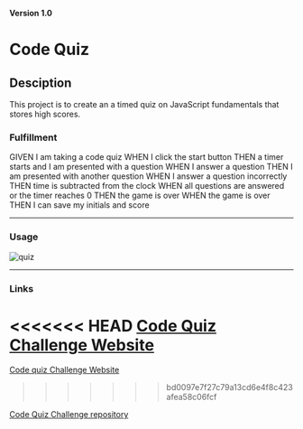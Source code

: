 **Version 1.0**  

# Code Quiz  
 

## Desciption  

This project is to create an a timed quiz on JavaScript fundamentals that stores high scores.  


### Fulfillment

GIVEN I am taking a code quiz
WHEN I click the start button
THEN a timer starts and I am presented with a question
WHEN I answer a question
THEN I am presented with another question
WHEN I answer a question incorrectly
THEN time is subtracted from the clock
WHEN all questions are answered or the timer reaches 0
THEN the game is over
WHEN the game is over
THEN I can save my initials and score
 

- - -   

### Usage  



 ![quiz](https://user-images.githubusercontent.com/103866289/170904585-b5b1adf2-f5bb-4534-a652-4a615d93f148.png)


- - -  

### Links  
 

<<<<<<< HEAD
[Code Quiz Challenge Website](https://bvenant.github.io/code-quiz/)  
=======
[Code quiz Challenge Website](https://bvenant.github.io/code-quiz/)  
>>>>>>> bd0097e7f27c79a13cd6e4f8c423afea58c06fcf

[Code Quiz Challenge repository](https://github.com/bvenant/code-quiz) 
